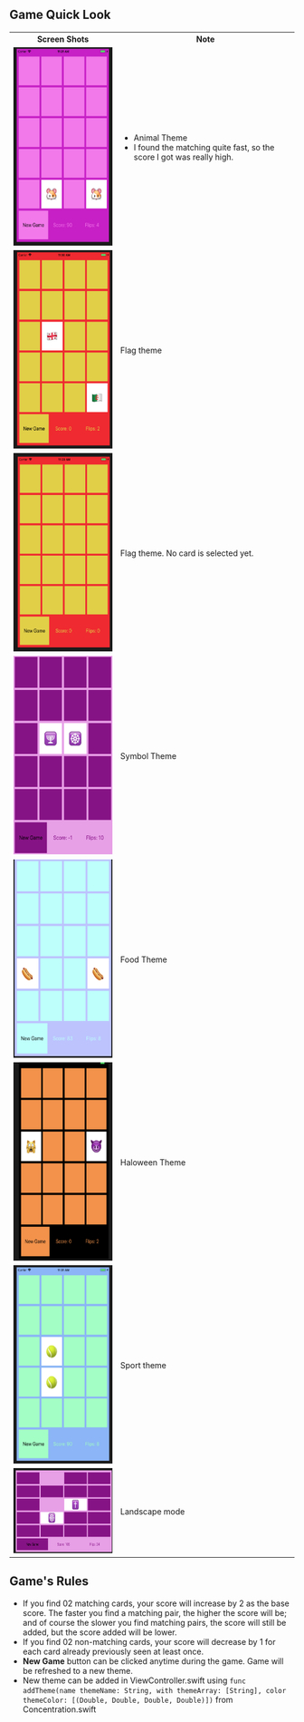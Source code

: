 ## Game Quick Look
<table>
    <tbody>
        <tr>
            <th>
                Screen Shots
            </th>
            <th>
                Note
            </th>
        </tr>
        <tr>
            <td>
                <img src="https://github.com/lienmly/ConcentrationGame/blob/master/GameScreenShots/animalTheme.png" height="350" >
            </td>
            <td>
                <ul>
                    <li>Animal Theme</li>
                    <li>I found the matching quite fast, so the score I got was really high.</li>
                </ul>
            </td>
        </tr>
        <tr>
            <td>
                <img src="https://github.com/lienmly/ConcentrationGame/blob/master/GameScreenShots/flagTheme.png"  height="350" >
            </td>
            <td>
                Flag theme
            </td>
        </tr>
        <tr>
            <td><img src="https://github.com/lienmly/ConcentrationGame/blob/master/GameScreenShots/flagThemeNoneSelected.png"  height="350" ></td>
            <td>Flag theme. No card is selected yet.</td>
        </tr>
        <tr>
            <td><img src="https://github.com/lienmly/ConcentrationGame/blob/master/GameScreenShots/symbolTheme.png"  height="350" ></td>
            <td>Symbol Theme</td>
        </tr>
        <tr>
            <td><img src="https://github.com/lienmly/ConcentrationGame/blob/master/GameScreenShots/foodTheme.png"  height="350" ></td>
            <td>Food Theme</td>
        </tr>
        <tr>
            <td><img src="https://github.com/lienmly/ConcentrationGame/blob/master/GameScreenShots/haloweenTheme.png"  height="350" ></td>
            <td>Haloween Theme</td>
        </tr>
        <tr>
            <td><img src="https://github.com/lienmly/ConcentrationGame/blob/master/GameScreenShots/sportTheme.png"  height="350" ></td>
            <td>Sport theme</td>
        </tr>
        <tr>
            <td><img src="https://github.com/lienmly/ConcentrationGame/blob/master/GameScreenShots/landscape.png"  height="150" ></td>
            <td>Landscape mode</td>
        </tr>
    </tbody>
</table>

## Game's Rules
* If you find 02 matching cards, your score will increase by 2 as the base score. The faster you find a matching pair, the higher the score will be; and of course the slower you find matching pairs, the score will still be added, but the score added will be lower.
* If you find 02 non-matching cards, your score will decrease by 1 for each card already previously seen at least once.
* **New Game** button can be clicked anytime during the game. Game will be refreshed to a new theme.
* New theme can be added in ViewController.swift using `func addTheme(name themeName: String, with themeArray: [String], color themeColor: [(Double, Double, Double, Double)])` from Concentration.swift
